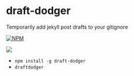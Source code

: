 draft-dodger
===========

Temporarily add jekyll post drafts to your gitignore

[![NPM](https://nodei.co/npm/draft-dodger.png)](https://nodei.co/npm/draft-dodger/)

![](http://i.imgur.com/anZ7GCd.png)

* `npm install -g draft-dodger`
* `draftdodger`
